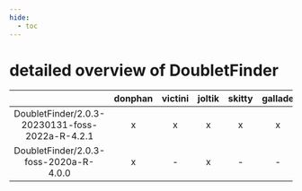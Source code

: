 ```yaml
---
hide:
  - toc
---
```


detailed overview of DoubletFinder
==================================

| |donphan|victini|joltik|skitty|gallade|accelgor|swalot|doduo|
| :---: | :---: | :---: | :---: | :---: | :---: | :---: | :---: | :---: |
|DoubletFinder/2.0.3-20230131-foss-2022a-R-4.2.1|x|x|x|x|x|x|x|x|
|DoubletFinder/2.0.3-foss-2020a-R-4.0.0|x|-|x|-|-|-|-|-|
